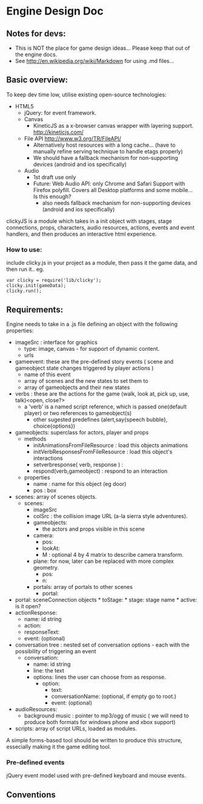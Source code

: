 # Engine Design Doc

## Notes for devs:

* This is NOT the place for game design ideas... Please keep that out of the engine docs.
* See http://en.wikipedia.org/wiki/Markdown for using .md files...

## Basic overview:

To keep dev time low, utilise existing open-source technologies: 

* HTML5
    * jQuery: for event framework.
    * Canvas
        * KineticJS as a x-browser canvas wrapper with layering support. http://kineticjs.com/
    * File API http://www.w3.org/TR/FileAPI/
        *  Alternatively host resources with a long cache... (have to manually refine serving technique to handle etags properly)
        *  We should have a fallback mechanism for non-supporting devices (android and ios specifically)
    * Audio 
        * 1st draft use only <audio>. maximum browser support.
        * Future: Web Audio API: only Chrome and Safari Support with Firefox polyfill. Covers all Desktop platforms and some mobile... Is this enough?
            *  also needs fallback mechanism for non-supporting devices (android and ios specifically)

clickyJS is a module which takes in a init object with stages, stage connections, props, characters, audio resources, actions, events and event handlers, and then produces an interactive html experience.

### How to use:

include clicky.js in your project as a module, then pass it the game data, and then run it..
eg.

    var clicky = require('lib/clicky');
    clicky.init(gameData);
    clicky.run();

## Requirements:

Engine needs to take in a .js file defining an object with the following properties:

* imageSrc : interface for graphics
    * type: image, canvas - for support of dynamic content.
    * urls
* gameevent: these are the pre-defined story events ( scene and gameobject state changes triggered by player actions )
    * name of this event
    * array of scenes and the new states to set them to
    * array of gameobjects and their new states
* verbs : these are the actions for the game (walk, look at, pick up, use, talk)<open, close?>
    * a 'verb' is a named script reference, which is passed one(default player) or two references to gameobject(s)
        * other sugested predefines (alert,say{speech bubble}, choice{options})
* gameobjects: superclass for actors, player and props
    * methods
        * initAnimationsFromFileResource : load this objects animations 
        * initVerbResponsesFromFileResource : load this object's interactions
        * setverbresponse( verb, response ) : 
        * respond(verb,gameobject) : respond to an interaction
    * properties
        * name : name for this object (eg door)
        * pos : box
* scenes: array of scenes objects.
    * scenes:
        * imageSrc
        * colSrc : the collision image URL (a-la sierra style adventures).
        * gameobjects:
            * the actors and props visible in this scene
        * camera:
            * pos:
            * lookAt:
            * M : optional 4 by 4 matrix to describe camera transform.
        * plane: for now, later can be replaced with more complex geometry.
            * pos:
            * n:
        * portals: array of portals to other scenes
            * portal:
* portal: sceneConnection objects
        * toStage:
            * stage: stage name
        * active: is it open?
* actionResponse:
    * name: id string
    * action:
    * responseText:
    * event: (optional)
* conversation tree : nested set of conversation options - each with the possibility of triggering an event
    * conversation:
        * name: id string
        * line: the text
        * options: lines the user can choose from as response.
            * option:
                * text:
                * conversationName: (optional, if empty go to root.)
                * event: (optional)
* audioResources:
    * background music : pointer to mp3/ogg of music ( we will need to produce both formats for windows phone and xbox support)  
* scripts: array of script URLs, loaded as modules.


A simple forms-based tool should be written to produce this structure, essecially making it the game editing tool.

### Pre-defined events

jQuery event model used with pre-defined keyboard and mouse events.

## Conventions




